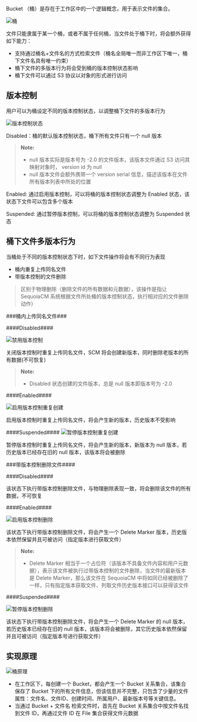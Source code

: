 Bucket （桶）是存在于工作区中的一个逻辑概念，用于表示文件的集合。

![桶][bucket]

文件只能隶属于某一个桶，或者不属于任何桶，当文件处于桶下时，将会额外获得如下能力：

- 支持通过桶名+文件名的方式检索文件（桶名全局唯一而非工作区下唯一，桶下文件名具有唯一约束）
- 桶下文件的多版本行为将会受到桶的版本控制状态影响
- 桶下文件可以通过 S3 协议以对象的形式进行访问

版本控制
----
用户可以为桶设定不同的版本控制状态，以调整桶下文件的多版本行为

![版本控制状态][version_control]

Disabled：桶的默认版本控制状态，桶下所有文件只有一个 null 版本

>  **Note:**
>
>  * null 版本实际是版本号为 -2.0 的文件版本，该版本文件通过 S3 访问其映射对象时， version id 为 null
>  * null 版本文件会额外携带一个 version serial 信息，描述该版本在文件所有版本列表中所处的位置

Enabled: 通过启用版本控制，可以将桶的版本控制状态调整为 Enabled 状态，该状态下文件可以包含多个版本

Suspended: 通过暂停版本控制，可以将桶的版本控制状态调整为 Suspended 状态

桶下文件多版本行为
---
当桶处于不同的版本控制状态下时，如下文件操作将会有不同行为表现

- 桶内重复上传同名文件
- 带版本控制的文件删除

> 区别于物理删除（删除文件的所有数据和元数据），该操作是指让 SequoiaCM 系统根据文件所处桶的版本控制状态，执行相对应的文件删除动作）

###桶内上传同名文件###

####Disabled####


![禁用版本控制][version_disabled]

关闭版本控制时重复上传同名文件，SCM 将会创建新版本，同时删除老版本的所有数据(不可恢复)

>  **Note:**
>
>  * Disabled 状态创建的文件版本，总是 null 版本即版本号为 -2.0

####Enabled####

![启用版本控制重复创建][version_enabled_create_file]

启用版本控制时重复上传同名文件，将会产生新的版本，历史版本不受影响

####Suspended####
![暂停版本控制重复创建][version_suspended_create_file]

暂停版本控制时重复上传同名文件，将会产生新的版本，新版本为 null 版本，若历史版本已经存在旧的 null 版本，该版本将会被删除


###带版本控制删除文件####


####Disabled####

该状态下执行带版本控制删除文件，与物理删除表现一致，将会删除该文件的所有数据，不可恢复

####Enabled####

![启用版本控制删除][version_enabled_delete_file]

该状态下执行带版本控制删除文件，将会产生一个 Delete Marker 版本，历史版本依然保留并且可被访问（指定版本进行获取文件）

>  **Note:**
>
>  * Delete Marker 相当于一个占位符（该版本不具备文件内容和用户元数据），表示该文件被执行过带版本控制的文件删除，当文件的最新版本是 Delete Marker，那么该文件在 SequoiaCM 中将如同已经被删除了一样，只有指定版本获取文件、列取文件历史版本接口可以获得该文件


####Suspended####

![暂停版本控制删除][version_suspended_delete_file]

 该状态下执行带版本控制删除文件，将会产生一个 Delete Marker 的 null 版本，若历史版本已经存在旧的 null 版本，该版本将会被删除，其它历史版本依然保留并且可被访问（指定版本号进行获取文件）


实现原理
---
![桶原理][bucket_logic]

- 在工作区下，每创建一个 Bucket，都会产生一个 Bucket 关系集合，该集合保存了 Bucket 下的所有文件信息，但该信息并不完整，只包含了少量的文件属性：文件名、文件ID、创建时间、所属用户、最新版本号等关键信息。
- 当通过 Bucket + 文件名 检索文件时，首先在 Bucket 关系集合中按文件名找到文件 ID，再通过文件 ID 在 File 集合获得文件元数据

[version_control]:Architecture/Business_Concept/bucket_version_control.png
[version_disabled]:Architecture/Business_Concept/bucket_version_disabled.png
[version_enabled_delete_file]:Architecture/Business_Concept/bucket_version_enabled_delete_file.png
[version_enabled_create_file]:Architecture/Business_Concept/bucket_version_enabled_create_file.png
[version_suspended_delete_file]:Architecture/Business_Concept/bucket_version_suspended_delete_file.png
[version_suspended_create_file]:Architecture/Business_Concept/bucket_version_suspended_create_file.png
[bucket]:Architecture/Business_Concept/bucket.png
[bucket_logic]:Architecture/Business_Concept/bucket_logic.png





